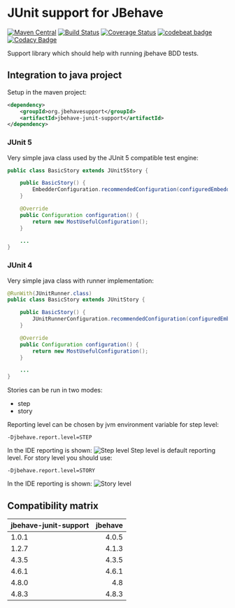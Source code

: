 # JUnit support for JBehave
[![Maven Central](https://maven-badges.herokuapp.com/maven-central/org.jbehavesupport/jbehave-junit-support/badge.svg)](https://maven-badges.herokuapp.com/maven-central/org.jbehavesupport/jbehave-junit-support)
[![Build Status](https://travis-ci.org/jbehavesupport/jbehave-junit-support.svg?branch=master)](https://travis-ci.org/jbehavesupport/jbehave-junit-support)
[![Coverage Status](https://coveralls.io/repos/github/jbehavesupport/jbehave-junit-support/badge.svg?branch=master)](https://coveralls.io/github/jbehavesupport/jbehave-junit-support?branch=master)
[![codebeat badge](https://codebeat.co/badges/adbb13e0-c146-4f58-847b-c1db713efbb7)](https://codebeat.co/projects/github-com-jbehavesupport-jbehave-junit-support-master)
[![Codacy Badge](https://api.codacy.com/project/badge/Grade/c8ccfdab225040f1ae25e128fab9ba4b)](https://www.codacy.com/app/mbocek/jbehave-junit-support?utm_source=github.com&amp;utm_medium=referral&amp;utm_content=jbehavesupport/jbehave-junit-support&amp;utm_campaign=Badge_Grade)

Support library which should help with running jbehave BDD tests.

## Integration to java project
Setup in the maven project:
```xml
<dependency>
    <groupId>org.jbehavesupport</groupId>
    <artifactId>jbehave-junit-support</artifactId>
</dependency>
```

### JUnit 5
Very simple java class used by the JUnit 5 compatible test engine:
```java
public class BasicStory extends JUnit5Story {

    public BasicStory() {
        EmbedderConfiguration.recommendedConfiguration(configuredEmbedder());
    }

    @Override
    public Configuration configuration() {
        return new MostUsefulConfiguration();
    }

    ...
}
```

### JUnit 4
Very simple java class with runner implementation:
```java
@RunWith(JUnitRunner.class)
public class BasicStory extends JUnitStory {

    public BasicStory() {
        JUnitRunnerConfiguration.recommendedConfiguration(configuredEmbedder());
    }

    @Override
    public Configuration configuration() {
        return new MostUsefulConfiguration();
    }

    ...
}
```

Stories can be run in two modes:
- step
- story

Reporting level can be chosen by jvm environment variable for step level:
```
-Djbehave.report.level=STEP
```
In the IDE reporting is shown:
![Step level](docs/images/step-level.png)
Step level is default reporting level. For story level you should use:
```
-Djbehave.report.level=STORY
```
In the IDE reporting is shown:
![Story level](docs/images/story-level.png)

## Compatibility matrix
| jbehave-junit-support | jbehave  |
|---------------------- | --------:|
| 1.0.1                 | 4.0.5    |
| 1.2.7                 | 4.1.3    |
| 4.3.5                 | 4.3.5    |
| 4.6.1                 | 4.6.1    |
| 4.8.0                 | 4.8      |
| 4.8.3                 | 4.8.3    |
